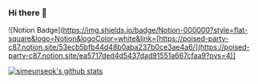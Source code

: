 ### Hi there 👋

<!--
**simeunseok/simeunseok** is a ✨ _special_ ✨ repository because its `README.md` (this file) appears on your GitHub profile.

Here are some ideas to get you started:

- 🔭 I’m currently working on ...
- 🌱 I’m currently learning ...
- 👯 I’m looking to collaborate on ...
- 🤔 I’m looking for help with ...
- 💬 Ask me about ...
- 📫 How to reach me: ...
- 😄 Pronouns: ...
- ⚡ Fun fact: ...
--> 

![Notion Badge](https://img.shields.io/badge/Notion-000000?style=flat-square&logo=Notion&logoColor=white&link=[https://poised-party-c87.notion.site/53ecb5bfb44d48b0aba237b0ce3ae4a6/](https://poised-party-c87.notion.site/ea5717ded4d5437dad91551a667cfaa9?pvs=4)]

[![simeunseok's github stats](https://github-readme-stats.vercel.app/api?username=simeunseok)](https://github.com/anuraghazra/github-readme-stats)
